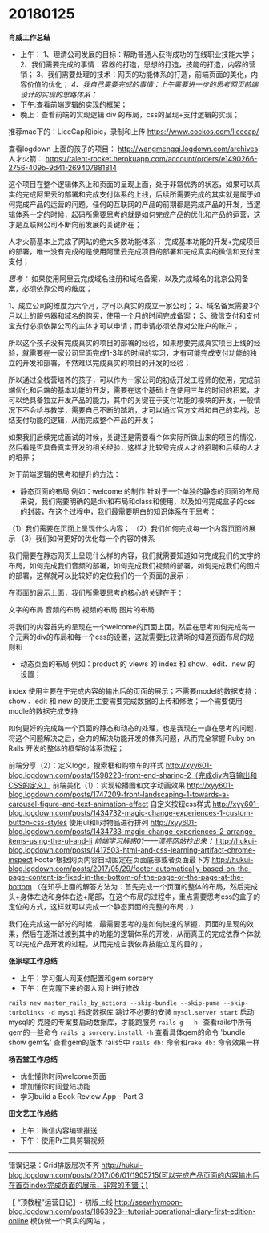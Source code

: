 # 20180125

**肖威工作总结**
- 上午：
1、理清公司发展的目标：帮助普通人获得成功的在线职业技能大学；
2、我们需要完成的事情：容器的打造，思想的打造，技能的打造，内容的营销；
3、我们需要处理的技术：网页的功能体系的打造，前端页面的美化，内容价值的优化；
*4、我自己需要完成的事情：上午需要进一步的思考网页前端设计的实现的思路体系；*
- 下午:查看前端逻辑的实现的框架；
- 晚上：查看前端的实现逻辑 div 的布局，css的呈现+支付逻辑的实现；

推荐mac下的：LiceCap和ipic，录制和上传
https://www.cockos.com/licecap/

查看logdown 上面的孩子的项目：
http://wangmengqi.logdown.com/archives
人才火箭：
https://talent-rocket.herokuapp.com/account/orders/e1490266-2756-409b-9d41-269407881814

这个项目在整个逻辑体系上和页面的呈现上面，处于非常优秀的状态，如果可以真实的完成阿里云的部署和完成支付体系的上线，后续所需要完成的其实就是属于如何完成产品的运营的问题，任何的互联网的产品的前期都是完成产品的开发，当逻辑体系一定的时候，起码所需要思考的就是如何完成产品的优化和产品的运营，这才是互联网公司不断向前发展的关键所在；

人才火箭基本上完成了网站的绝大多数功能体系；
完成基本功能的开发+完成项目的部署，唯一没有完成的是使用阿里云完成项目的部署和完成真实的微信和支付宝支付；

*思考：*
如果使用阿里云完成域名注册和域名备案，以及完成域名的北京公网备案，必须依靠公司的维度；

1、成立公司的维度为六个月，才可以真实的成立一家公司；
2、域名备案需要3个月以上的服务器和域名的购买，使用一个月的时间完成备案；
3、微信支付和支付宝支付必须依靠公司的主体才可以申请；而申请必须依靠对公账户的账户；

所以这个孩子没有完成真实的项目的部署的经验，如果想要完成真实项目上线的经验，就需要在一家公司里面完成1-3年的时间的实习，才有可能完成支付功能的独立的开发和部署，不然难以完成真实的项目的开发的经验；

所以通过全栈营培养的孩子，可以作为一家公司的初级开发工程师的使用，完成前端优化和后端的基本功能的开发，需要在这个基础上在使用三年的时间的积累，才可以绝具备独立开发产品的能力，其中的关键在于支付功能的模块的开发，一般情况下不会给与教学，需要自己不断的踏坑，才可以通过官方文档和自己的实战，总结支付功能的逻辑，从而完成整个产品的开发；

如果我们后续完成面试的时候，关键还是需要看个体实际所做出来的项目的情况，然后看是否具备真实开发的相关经验，这样才比较号完成人才的招聘和后续的人才的培养；

对于前端逻辑的思考和提升的方法：
- 静态页面的布局 例如：welcome 的制作
针对于一个单独的静态的页面的布局来说，我们需要明确的是div和布局和class和使用，以及如何完成盒子的css的封装，在这个过程中，我们最需要明白的知识体系在于思考：

（1）我们需要在页面上呈现什么内容；
（2）我们如何完成每一个内容页面的展示
（3）我们如何更好的优化每一个内容的体系

我们需要在静态网页上呈现什么样的内容，我们就需要知道如何完成我们的文字的布局，如何完成我们音频的部署，如何完成我们视频的部署，如何完成我们的图片的部署，这样就可以比较好的定位我们的一个页面的展示；

在页面的展示上面，我们所需要思考的核心的关键在于：

文字的布局
音频的布局
视频的布局
图片的布局

将我们的内容首先的呈现在一个welcome的页面上面，然后在思考如何完成每一个元素的div的布局和每一个css的设置，这就需要比较清晰的知道页面布局的规则和
- 动态页面的布局 例如：product 的 views 的 index 和 show、edit、new 的设置；

index 使用主要在于完成内容的输出后的页面的展示；不需要model的数据支持；
show 、edit 和 new 的使用主要需要完成数据的上传和修改；一个需要使用modle的数据完成支持

如何更好的完成每一个页面的静态和动态的处理，也是我现在一直在思考的问题，将这个问题解决之后，全力的解决功能开发的体系问题，从而完全掌握 Ruby on Rails 开发的整体的框架的体系流程；

前端分享（2）：定义logo，搜索框和购物车的样式
http://xyy601-blog.logdown.com/posts/1598223-front-end-sharing-2（完成div内容输出和CSS的定义）
前端美化（1）：实现轮播图和文字动画效果
http://xyy601-blog.logdown.com/posts/1747209-front-landscaping-1-towards-a-carousel-figure-and-text-animation-effect
自定义按钮css样式
http://xyy601-blog.logdown.com/posts/1434732-magic-change-experiences-1-custom-button-css-styles
使用ul和li对物品进行排列
http://xyy601-blog.logdown.com/posts/1434733-magic-change-experiences-2-arrange-items-using-the-ul-and-li
*前端学习解惑01——漂亮网站抄出来！*
http://hukui-blog.logdown.com/posts/1417503-html-and-css-learning-artifact-chrome-inspect
Footer根据网页内容自动固定在页面底部或者页面最下方
http://hukui-blog.logdown.com/posts/2017/05/29/footer-automatically-based-on-the-page-content-is-fixed-in-the-bottom-of-the-page-or-the-page-at-the-bottom
（在知乎上面的解答方法为：首先完成一个页面的整体的布局，然后完成头+身体左边和身体右边+尾部，在这个布局的过程中，重点需要思考css的盒子的定位的方式，这样就可以完成一个静态页面的完整的布局；）

我们在完成这一部分的时候，最需要思考的是如何快速的掌握，页面的呈现的效果，然后在逐渐过渡到其中的功能的逻辑体系的开发，从而真正的完成依靠个体就可以完成产品开发的过程，从而完成自我依靠技能立足的目的；


**张家琛工作总结**
- 上午：学习蛋人网支付配置和gem sorcery
- 下午：在克隆下来的蛋人网上进行修改

`rails new master_rails_by_actions --skip-bundle --skip-puma --skip-turbolinks -d mysql`
指定数据库 跳过不必要的安装
`mysql.server start`  启动mysql的
克隆的专案要启动数据库，才能跑服务
`rails g  -h ` 查看rails中所有gem的一些命令
`rails g sorcery:install -h` 查看具体gem的命令
'bundle show gem名' 查看gem的版本
rails5中  `rails db:` 命令和`rake db:` 命令效果一样



**杨吉堂工作总结**
- 优化懂你时间welcome页面
- 增加懂你时间登陆功能
- 学习build a Book Review App - Part 3


**田文艺工作总结**
 - 上午：微信内容编辑推送
 - 下午：使用Pr工具剪辑视频

 ---

 错误记录：Grid排版层次不齐
 http://hukui-blog.logdown.com/posts/2017/06/01/1905715(可以完成产品页面的内容输出后在首页index完成页面的展示，非常的不错；)

 【 “顶教程”运营日记】- 初版上线
 http://seewhymoon-blog.logdown.com/posts/1863923--tutorial-operational-diary-first-edition-online
 模仿做一个真实的网站；

